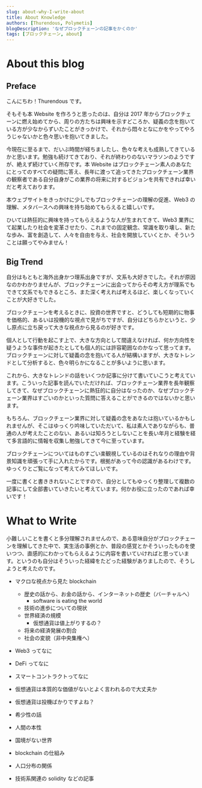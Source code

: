 ```yaml
---
slug: about-why-I-write-about
title: About Knowledge
authors: [Thurendous, Polymetis]
blogDescription: 'なぜブロックチェーンの記事をかくのか'
tags: [ブロックチェーン, about]
---
```


# About this blog

## Preface

こんにちわ！Thurendous です。

そもそも本 Website を作ろうと思ったのは、自分は 2017 年からブロックチェーンに燃え始めてから、周りの方たちは興味を示すどころか、疑義の念を抱いている方が少なからずいたことがきっかけで、それから悶々となにかをやってやろうじゃないかと色々思いを抱いてきました。

今現在に至るまで、だいぶ時間が経ちましたし、色々な考えも成熟してきているかと思います。勉強も続けてきており、それが終わりのないマラソンのようですが、絶えず続けていく所存です。本 Website はブロックチェーン素人のあなたにとってのすべての疑問に答え、長年に渡って追ってきたブロックチェーン業界の観察者である自分自身がこの業界の将来に対するビジョンを共有できれば幸いだと考えております。

本ウェブサイトをきっかけに少しでもブロックチェーンの理解の促進、Web3 の理解、メタバースへの興味を持ち始めてもらえると嬉しいです。

ひいては熱狂的に興味を持ってもらえるような人が生まれてきて、Web3 業界にて起業したり社会を変革させたり、これまでの固定観念、常識を取り壊し、新たな歩み、富を創造して、人々を自由を与え、社会を開放していくとか、そういうことは願ってやみません！

## Big Trend

自分はもともと海外出身かつ理系出身ですが、文系も大好きでした。それが原因なのかわかりませんが、ブロックチェーンに出会ってからその考え方が理系でもできて文系でもできるところ、また深く考えれば考えるほど、楽しくなっていくことが大好きでした。

ブロックチェーンを考えるときに、投資の世界ですと、どうしても短期的に物事を価格的、あるいは投機的な視点で見がちですが、自分はどちらかというと、少し原点に立ち戻って大きな視点から見るのが好きです。

個人として行動を起こす上で、大きな方向として間違えなければ、何か方向性を疑うような事件が起きたとしても個人的には許容範囲なのかなって思ってます。ブロックチェーンに対して疑義の念を抱いてる人が結構いますが、大きなトレンドとして分析すると、色々明らかになることが多いように思います。

これから、大きなトレンドの話をいくつか記事に分けて書いていこうと考えています。こういった記事を読んでいただければ、ブロックチェーン業界を長年観察してきて、なぜブロックチェーンに熱狂的に自分はなったのか、なぜブロックチェーン業界はすごいのかといった質問に答えることができるのではないかと思います。

もちろん、ブロックチェーン業界に対して疑義の念をあなたは抱いているかもしれませんが、そこはゆっくり吟味していただいて、私は素人でありながらも、普通の人が考えたことのない、あるいは知ろうとしないことを長い年月と経験を経て多言語的に情報を収集し勉強してきて今に至っています。

ブロックチェーンについてはものすごい楽観視しているのはそれなりの理由や背景知識を頑張って手に入れたからです。根拠があって今の認識があるわけです。ゆっくりとご覧になって考えてみてほしいです。

一度に書くと書ききれないことですので、自分としてもゆっくり整理して複数の記事にして全部書いていきたいと考えています。何かお役に立ったのであれば幸いです！

# What to Write

小難しいことを書くと多分理解されませんので、ある意味自分がブロックチェーンを理解してきた中で、実生活の事例とか、普段の感覚とかそういったものを使いつつ、直感的にわかってもらえるように内容を書いていければと思っています。というのも自分はそういった経緯をたどった経験がありましたので、そうしようと考えたのです。

-   マクロな視点から見た blockchain

    -   歴史の話から、お金の話から、インターネットの歴史（バーチャルへ）
        -   software is eating the world
    -   技術の進歩についての現状
    -   世界経済の規模
        -   仮想通貨は値上がりするの？
    -   将来の経済発展の割合
    -   社会の変貌（非中央集権へ）

-   Web3 ってなに
-   DeFi ってなに
-   スマートコントラクトってなに
-   仮想通貨は本質的な価値がないとよく言われるので大丈夫か
-   仮想通貨は投機ばかりですよね？

-   希少性の話
-   人間の本性
-   国境がない世界
-   blockchain の仕組み
-   人口分布の関係
-   技術系関連の solidity などの記事
